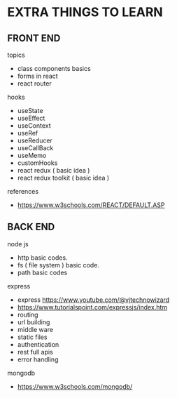 # EXTRA THINGS TO LEARN

## FRONT END

topics

- class components basics
- forms in react
- react router

hooks

- useState
- useEffect
- useContext
- useRef
- useReducer
- useCallBack
- useMemo
- customHooks
- react redux          ( basic idea )
- react redux toolkit  ( basic idea )

references

- <https://www.w3schools.com/REACT/DEFAULT.ASP>

## BACK END

node js

- http basic codes.
- fs ( file system ) basic code.
- path basic codes

express

- express <https://www.youtube.com/@vjtechnowizard>
- <https://www.tutorialspoint.com/expressjs/index.htm>
- routing
- url building
- middle ware
- static files
- authentication
- rest full apis
- error handling

mongodb

- <https://www.w3schools.com/mongodb/>
